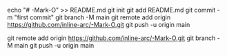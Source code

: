 echo "# -Mark-O" >> README.md
git init
git add README.md
git commit -m "first commit"
git branch -M main
git remote add origin https://github.com/inline-arc/-Mark-O.git
git push -u origin main


git remote add origin https://github.com/inline-arc/-Mark-O.git
git branch -M main
git push -u origin main